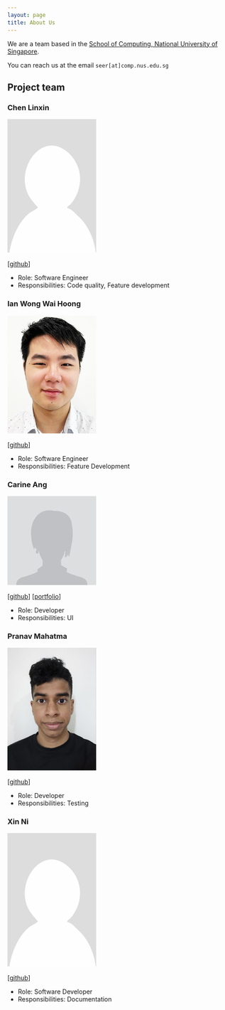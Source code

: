 ```yaml
---
layout: page
title: About Us
---
```


We are a team based in the [School of Computing, National University of Singapore](https://www.comp.nus.edu.sg).

You can reach us at the email `seer[at]comp.nus.edu.sg`

## Project team

### Chen Linxin

<img src="images/clx3210.png" width="200px">

[[github](https://github.com/clx3210)]

* Role: Software Engineer
* Responsibilities: Code quality, Feature development

### Ian Wong Wai Hoong

<img src="images/wrongian.png" width="200px">

[[github](http://github.com/Wrongian)]

* Role: Software Engineer
* Responsibilities: Feature Development

### Carine Ang

<img src="images/carineang.png" width="200px">

[[github](http://github.com/johndoe)] [[portfolio](team/johndoe.md)]

* Role: Developer
* Responsibilities: UI

### Pranav Mahatma

<img src="images/pranavyey.png" width="200px">

[[github](http://github.com/pranavyey)]

* Role: Developer
* Responsibilities: Testing

### Xin Ni

<img src="images/xinniyee.png" width="200px">

[[github](http://github.com/xinniyee)]

* Role: Software Developer
* Responsibilities: Documentation
